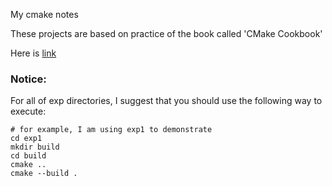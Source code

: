 My cmake notes

These projects are based on practice of the book called 'CMake Cookbook'

Here is [link](https://www.amazon.com/CMake-Cookbook-Building-packaging-software/dp/1788470710/ref=asc_df_1788470710/?tag=hyprod-20&linkCode=df0&hvadid=312125971120&hvpos=&hvnetw=g&hvrand=15814085671867213378&hvpone=&hvptwo=&hvqmt=&hvdev=c&hvdvcmdl=&hvlocint=&hvlocphy=9033281&hvtargid=pla-537075804368&psc=1&tag=&ref=&adgrpid=61316180839&hvpone=&hvptwo=&hvadid=312125971120&hvpos=&hvnetw=g&hvrand=15814085671867213378&hvqmt=&hvdev=c&hvdvcmdl=&hvlocint=&hvlocphy=9033281&hvtargid=pla-537075804368)



### Notice:

For all of exp directories, I suggest that you should use the following way to execute:
```
# for example, I am using exp1 to demonstrate
cd exp1
mkdir build 
cd build
cmake ..
cmake --build .

```

